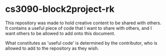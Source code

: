 # cs3090-block2project-rk

This repository was made to hold creative content to be shared with others. It contains a useful piece of code that I want to share with others, and I want others to be allowed to add onto this document. 

What constitutes as 'useful code' is determined by the contributor, who is allowed to add to the repository as they wish.
